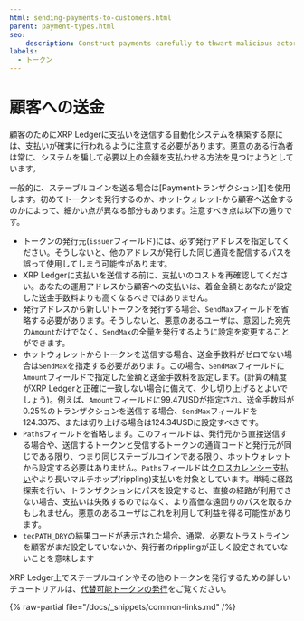 ```yaml
---
html: sending-payments-to-customers.html
parent: payment-types.html
seo:
    description: Construct payments carefully to thwart malicious actors.
labels:
  - トークン
---
```

# 顧客への送金

顧客のためにXRP Ledgerに支払いを送信する自動化システムを構築する際には、支払いが確実に行われるように注意する必要があります。悪意のある行為者は常に、システムを騙して必要以上の金額を支払わせる方法を見つけようとしています。

一般的に、ステーブルコインを送る場合は[Paymentトランザクション][]を使用します。初めてトークンを発行するのか、ホットウォレットから顧客へ送金するのかによって、細かい点が異なる部分もあります。注意すべき点は以下の通りです。

- トークンの発行元(`issuer`フィールド)には、必ず発行アドレスを指定してください。そうしないと、他のアドレスが発行した同じ通貨を配信するパスを誤って使用してしまう可能性があります。
- XRP Ledgerに支払いを送信する前に、支払いのコストを再確認してください。あなたの運用アドレスから顧客への支払いは、着金金額とあなたが設定した送金手数料よりも高くなるべきではありません。
- 発行アドレスから新しいトークンを発行する場合、`SendMax`フィールドを省略する必要があります。そうしないと、悪意のあるユーザは、意図した宛先の`Amount`だけでなく、`SendMax`の全量を発行するように設定を変更することができます。
- ホットウォレットからトークンを送信する場合、送金手数料がゼロでない場合は`SendMax`を指定する必要があります。この場合、`SendMax`フィールドに`Amount`フィールドで指定した金額と送金手数料を設定します。(計算の精度がXRP Ledgerと正確に一致しない場合に備えて、少し切り上げるとよいでしょう)。例えば、`Amount`フィールドに99.47USDが指定され、送金手数料が0.25%のトランザクションを送信する場合、`SendMax`フィールドを124.3375、または切り上げる場合は124.34USDに設定すべきです。
- `Paths`フィールドを省略します。このフィールドは、発行元から直接送信する場合や、送信するトークンと受信するトークンの通貨コードと発行元が同じである限り、つまり同じステーブルコインである限り、ホットウォレットから設定する必要はありません。`Paths`フィールドは[クロスカレンシー支払い](cross-currency-payments.md)やより長いマルチホップ(rippling)支払いを対象としています。単純に経路探索を行い、トランザクションにパスを設定すると、直接の経路が利用できない場合、支払いは失敗するのではなく、より高価な遠回りのパスを取るかもしれません。悪意のあるユーザはこれを利用して利益を得る可能性があります。
- `tecPATH_DRY`の結果コードが表示された場合、通常、必要なトラストラインを顧客がまだ設定していないか、発行者のripplingが正しく設定されていないことを意味します

XRP Ledger上でステーブルコインやその他のトークンを発行するための詳しいチュートリアルは、[代替可能トークンの発行](../../tutorials/how-tos/use-tokens/issue-a-fungible-token.md)をご覧ください。

{% raw-partial file="/docs/_snippets/common-links.md" /%}

